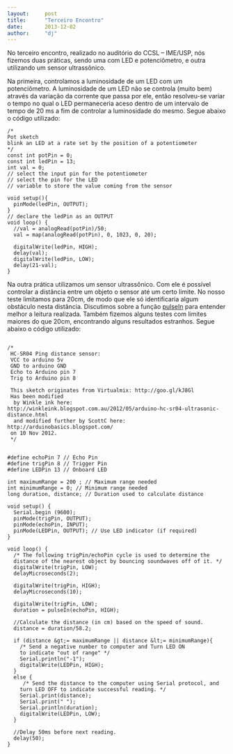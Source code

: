 ```yaml
---
layout:     post
title:      "Terceiro Encontro"
date:       2013-12-02
author:     "dj"
---
```

No terceiro encontro, realizado no auditório do CCSL – IME/USP, nós fizemos duas práticas, sendo uma com LED e potenciômetro, e outra utilizando um sensor ultrassônico.

Na primeira, controlamos a luminosidade de um LED com um potenciômetro. A luminosidade de um LED não se controla (muito bem) através da variação da corrente que passa por ele, então resolveu-se variar o tempo no qual o LED permaneceria aceso dentro de um intervalo de tempo de 20 ms a fim de controlar a luminosidade do mesmo. Segue abaixo o código utilizado:

```
/*
Pot sketch
blink an LED at a rate set by the position of a potentiometer
*/
const int potPin = 0;
const int ledPin = 13;
int val = 0;
// select the input pin for the potentiometer
// select the pin for the LED
// variable to store the value coming from the sensor

void setup(){
  pinMode(ledPin, OUTPUT);
}
// declare the ledPin as an OUTPUT
void loop() {
  //val = analogRead(potPin)/50;
  val = map(analogRead(potPin), 0, 1023, 0, 20);

  digitalWrite(ledPin, HIGH);
  delay(val);
  digitalWrite(ledPin, LOW);
  delay(21-val);
}
```

Na outra prática utilizamos um sensor ultrassônico. Com ele é possível controlar a distância entre um objeto o sensor até um certo limite. No nosso teste limitamos para 20cm, de modo que ele só identificaria algum obstáculo nesta distância. Discutimos sobre a função [pulseIn](http://arduino.cc/en/Reference/pulseIn) para entender melhor a leitura realizada. Também fizemos alguns testes com limites maiores do que 20cm, encontrando alguns resultados estranhos. Segue abaixo o código utilizado:

```

/*
 HC-SR04 Ping distance sensor:
 VCC to arduino 5v 
 GND to arduino GND
 Echo to Arduino pin 7 
 Trig to Arduino pin 8
 
 This sketch originates from Virtualmix: http://goo.gl/kJ8Gl
 Has been modified
  by Winkle ink here: http://winkleink.blogspot.com.au/2012/05/arduino-hc-sr04-ultrasonic-distance.html
  and modified further by ScottC here: http://arduinobasics.blogspot.com/
 on 10 Nov 2012.
 */


#define echoPin 7 // Echo Pin
#define trigPin 8 // Trigger Pin
#define LEDPin 13 // Onboard LED

int maximumRange = 200 ; // Maximum range needed
int minimumRange = 0; // Minimum range needed
long duration, distance; // Duration used to calculate distance

void setup() {
  Serial.begin (9600);
  pinMode(trigPin, OUTPUT);
  pinMode(echoPin, INPUT);
  pinMode(LEDPin, OUTPUT); // Use LED indicator (if required)
}

void loop() {
  /* The following trigPin/echoPin cycle is used to determine the
  distance of the nearest object by bouncing soundwaves off of it. */ 
  digitalWrite(trigPin, LOW); 
  delayMicroseconds(2); 

  digitalWrite(trigPin, HIGH);
  delayMicroseconds(10); 
 
  digitalWrite(trigPin, LOW);
  duration = pulseIn(echoPin, HIGH);
 
  //Calculate the distance (in cm) based on the speed of sound.
  distance = duration/58.2;
 
  if (distance &gt;= maximumRange || distance &lt;= minimumRange){
    /* Send a negative number to computer and Turn LED ON 
    to indicate "out of range" */
    Serial.println("-1");
    digitalWrite(LEDPin, HIGH); 
  }
  else {
     /* Send the distance to the computer using Serial protocol, and
    turn LED OFF to indicate successful reading. */
    Serial.print(distance);
    Serial.print(" ");
    Serial.println(duration);
    digitalWrite(LEDPin, LOW); 
  }
  
  //Delay 50ms before next reading.
  delay(50);
}
```
